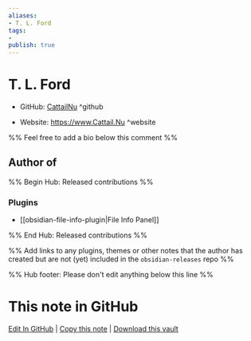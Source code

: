```yaml
---
aliases:
- T. L. Ford
tags:
- 
publish: true
---
```


# T. L. Ford

- GitHub: [CattailNu](https://github.com/CattailNu/) ^github
<!-- - Discord: `@` ^discord-->
- Website: <https://www.Cattail.Nu> ^website
<!-- - [[Publish sites|Publish site]]: ^publish-->

%% Feel free to add a bio below this comment %%


## Author of

%% Begin Hub: Released contributions %%
### Plugins
- [[obsidian-file-info-plugin|File Info Panel]]

%% End Hub: Released contributions %%

%% Add links to any plugins, themes or other notes that the author has created but are not (yet) included in the `obsidian-releases` repo %%

<!--
### Unlisted plugins
-->

<!--
### Others
-->

<!--
## Sponsor this author

- [[GitHub sponsors]]: [Sponsor @CattailNu on GitHub Sponsors](https://github.com/sponsors/CattailNu) ^github-sponsor
- [[Buy me a coffee]]: ^buy-me-a-coffee
- [[PayPal]]: ^paypal
- [[Patreon]]: ^patreon

-->

<!--
## Follow this author

- [[YouTube Channels|On YouTube]]: ^youtube
- Twitter: ^twitter
- ...
-->

%% Hub footer: Please don't edit anything below this line %%

# This note in GitHub

<span class="git-footer">[Edit In GitHub](https://github.dev/obsidian-community/obsidian-hub/blob/main/01%20-%20Community/People/CattailNu.md "git-hub-edit-note") | [Copy this note](https://raw.githubusercontent.com/obsidian-community/obsidian-hub/main/01%20-%20Community/People/CattailNu.md "git-hub-copy-note") | [Download this vault](https://github.com/obsidian-community/obsidian-hub/archive/refs/heads/main.zip "git-hub-download-vault") </span>
